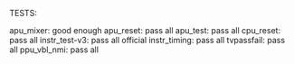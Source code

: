 TESTS:

apu_mixer: good enough
apu_reset: pass all
apu_test: pass all
cpu_reset: pass all
instr_test-v3: pass all official
instr_timing: pass all
tvpassfail: pass all
ppu_vbl_nmi: pass all